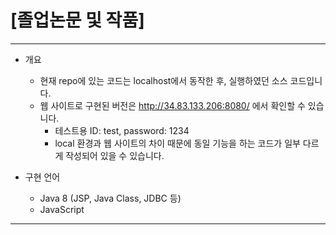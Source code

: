# [졸업논문 및 작품]
<hr/>

* 개요   
  + 현재 repo에 있는 코드는 localhost에서 동작한 후, 실행하였던 소스 코드입니다.
  + 웹 사이트로 구현된 버전은 http://34.83.133.206:8080/ 에서 확인할 수 있습니다.
    + 테스트용 ID: test, password: 1234
    + local 환경과 웹 사이트의 차이 때문에 동일 기능을 하는 코드가 일부 다르게 작성되어 있을 수 있습니다.

* 구현 언어
  + Java 8 (JSP, Java Class, JDBC 등)
  + JavaScript
<hr/>   
